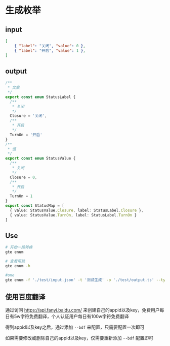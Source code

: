 # 生成枚举
## input
```json
[
    { "label": "关闭", "value": 0 },
    { "label": "开启", "value": 1 },
]
```

## output
```ts
/**
 * 文案
 */
export const enum StatusLabel {
  /**
   * 关闭
   */
  Closure = '关闭',
  /**
   * 开启
   */
  TurnOn = '开启'
}
/**
 * 值
 */
export const enum StatusValue {
  /**
   * 关闭
   */
  Closure = 0,
  /**
   * 开启
   */
  TurnOn = 1
}
export const StatusMap = [
  { value: StatusValue.Closure, label: StatusLabel.Closure },
  { value: StatusValue.TurnOn, label: StatusLabel.TurnOn }
]
```

## Use
```bash
# 开始一段转换
gte enum

# 查看帮助
gte enum -h

#one
gte enum -f './test/input.json' -t '测试生成' -o './test/output.ts' --type label value mapping --labelKey 'label' --valueKey 'value'
```

## 使用百度翻译
通过访问 https://api.fanyi.baidu.com/ 来创建自己的appid以及key，免费用户每日有5w字符免费翻译，个人认证用户每日有100w字符免费翻译

得到appid以及key之后，通过添加 `--bdf` 来配置，只需要配置一次即可

如果需要修改或删除自己的appid以及key，仅需要重新添加 `--bdf` 配置即可